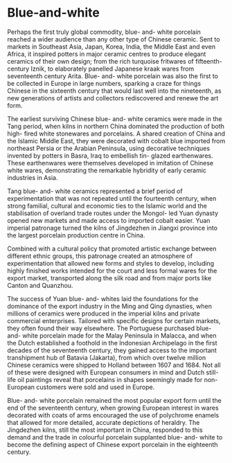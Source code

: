 # Blue-and-white  

Perhaps the first truly global commodity, blue- and- white porcelain reached a wider audience than any other type of Chinese ceramic. Sent to markets in Southeast Asia, Japan, Korea, India, the Middle East and even Africa, it inspired potters in major ceramic centres to produce elegant ceramics of their own design; from the rich turquoise fritwares of fifteenth- century Iznik, to elaborately panelled Japanese kraak wares from seventeenth century Arita. Blue- and- white porcelain was also the first to be collected in Europe in large numbers, sparking a craze for things Chinese in the sixteenth century that would last well into the nineteenth, as new generations of artists and collectors rediscovered and renewe the art form.  

The earliest surviving Chinese blue- and- white ceramics were made in the Tang period, when kilns in northern China dominated the production of both high- fired white stonewares and porcelains. A shared creation of China and the Islamic Middle East, they were decorated with cobalt blue imported from northeast Persia or the Arabian Peninsula, using decorative techniques invented by potters in Basra, Iraq to embellish tin- glazed earthenwares. These earthenwares were themselves developed in imitation of Chinese white wares, demonstrating the remarkable hybridity of early ceramic industries in Asia.  

Tang blue- and- white ceramics represented a brief period of experimentation that was not repeated until the fourteenth century, when strong familial, cultural and economic ties to the Islamic world and the stabilisation of overland trade routes under the Mongol- led Yuan dynasty opened new markets and made access to imported cobalt easier. Yuan imperial patronage turned the kilns of Jingdezhen in Jiangxi province into the largest porcelain production centre in China.  

Combined with a cultural policy that promoted artistic exchange between different ethnic groups, this patronage created an atmosphere of experimentation that allowed new forms and styles to develop, including highly finished works intended for the court and less formal wares for the export market, transported along the silk road and from major ports like Canton and Quanzhou.

The success of Yuan blue- and- whites laid the foundations for the dominance of the export industry in the Ming and Qing dynasties, when millions of ceramics were produced in the imperial kilns and private commercial enterprises. Tailored with specific designs for certain markets, they often found their way elsewhere. The Portuguese purchased blue- and- white porcelain made for the Malay Peninsula in Malacca, and when the Dutch established a foothold in the Indonesian Archipelago in the first decades of the seventeenth century, they gained access to the important transhipment hub of Batavia (Jakarta), from which over twelve million Chinese ceramics were shipped to Holland between 1607 and 1684. Not all of these were designed with European consumers in mind and Dutch still- life oil paintings reveal that porcelains in shapes seemingly made for non- European customers were sold and used in Europe.  

Blue- and- white porcelain remained the most popular export form until the end of the seventeenth century, when growing European interest in wares decorated with coats of arms encouraged the use of polychrome enamels that allowed for more detailed, accurate depictions of heraldry. The Jingdezhen kilns, still the most important in China, responded to this demand and the trade in colourful porcelain supplanted blue- and- white to become the defining aspect of Chinese export porcelain in the eighteenth century.  
